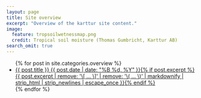 ```yaml
---
layout: page
title: Site overview
excerpt: "Overview of the karttur site content."
image:
  feature: tropsoilwetnessmap.png
  credit: Tropical soil moisture (Thomas Gumbricht, Karttur AB)
search_omit: true
---
```


<ul class="post-list">
{% for post in site.categories.overview %}
  <li><article><a href="{{ site.url }}{{ post.url }}">{{ post.title }} <span class="entry-date"><time datetime="{{ post.date | date_to_xmlschema }}">{{ post.date | date: "%B %d, %Y" }}</time></span>{% if post.excerpt %} <span class="excerpt">{{ post.excerpt | remove: '\[ ... \]' | remove: '\( ... \)' | markdownify | strip_html | strip_newlines | escape_once }}</span>{% endif %}</a></article></li>
{% endfor %}
</ul>
